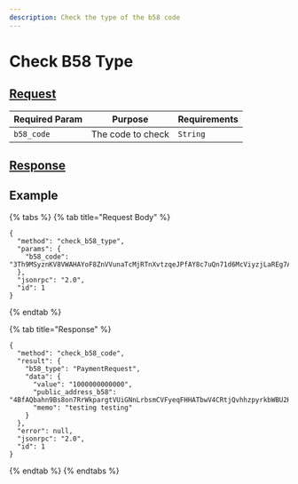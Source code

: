 ```yaml
---
description: Check the type of the b58 code
---
```


# Check B58 Type

## [Request](https://github.com/mobilecoinofficial/full-service/blob/main/full-service/src/json_rpc/v2/api/request.rs#L75)

| Required Param | Purpose           | Requirements |
|----------------|-------------------|--------------|
| `b58_code`     | The code to check | `String`     |

## [Response](https://github.com/mobilecoinofficial/full-service/blob/main/full-service/src/json_rpc/v2/api/response.rs#L58)

## Example

{% tabs %}
{% tab title="Request Body" %}

```
{
  "method": "check_b58_type",
  "params": {
    "b58_code": "3Th9MSyznKV8VWAHAYoF8ZnVVunaTcMjRTnXvtzqeJPfAY8c7uQn71d6McViyzjLaREg7AppT7quDmBRG5E48csVhhzF4TEn1tw9Ekwr2hrq57A8cqR6sqpNC47mF7kHe"
  },
  "jsonrpc": "2.0",
  "id": 1
}
```

{% endtab %}

{% tab title="Response" %}

```
{
  "method": "check_b58_code",
  "result": {
    "b58_type": "PaymentRequest",
    "data": {
      "value": "1000000000000",
      "public_address_b58": "4BfAQbahn9Bs8on7RrWkpargtVUiGNnLrbsmCVFyeqFHHATbwV4CRtjQvhhzpyrkbWBU2HqWK8Fg6boZ235YLEzkGJNFBEVGTKAnCN6vNGV",
      "memo": "testing testing"
    }
  },
  "error": null,
  "jsonrpc": "2.0",
  "id": 1
}
```

{% endtab %}
{% endtabs %}
